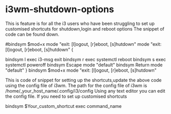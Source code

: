 # i3wm-shutdown-options
This is feature is for all the i3 users who have been struggling to set up customised shortcuts for shutdown,login and reboot options
The snippet of code can be found down.

#bindsym $mod+x mode "exit: [l]ogout, [r]eboot, [s]hutdown"
mode "exit: [l]ogout, [r]eboot, [s]hutdown" {

  bindsym l exec i3-msg exit
  bindsym r exec systemctl reboot
  bindsym s exec systemctl poweroff
  bindsym Escape mode "default"
  bindsym Return mode "default"
}
bindsym $mod+x mode "exit: [l]ogout, [r]eboot, [s]hutdown"





This is code of snippet for setting up the shortcuts,update the above code using the config file of i3wm.
The path for the config file of i3wm is 
/home/_your_host_name/.config/i3/config
Using any text editor you can edit the config file.
If you need to set up customised shortcuts 

bindsym $Your_custom_shortcut exec command_name

